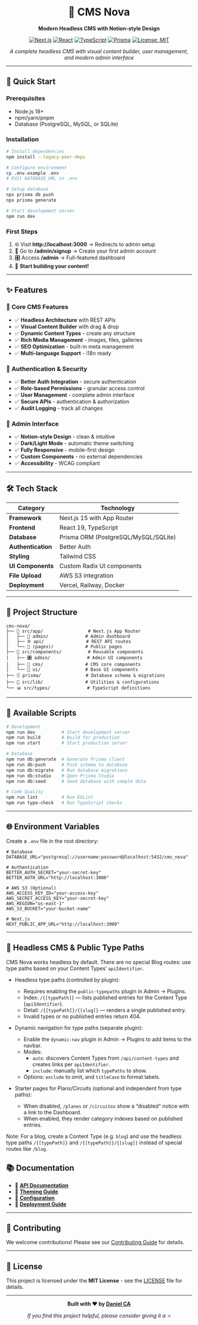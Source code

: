 <div align="center">

# 🚀 CMS Nova

**Modern Headless CMS with Notion-style Design**

[![Next.js](https://img.shields.io/badge/Next.js-15+-black.svg)](https://nextjs.org/)
[![React](https://img.shields.io/badge/React-19+-blue.svg)](https://reactjs.org/)
[![TypeScript](https://img.shields.io/badge/TypeScript-5+-blue.svg)](https://www.typescriptlang.org/)
[![Prisma](https://img.shields.io/badge/Prisma-Latest-green.svg)](https://www.prisma.io/)
[![License: MIT](https://img.shields.io/badge/License-MIT-yellow.svg)](https://opensource.org/licenses/MIT)

*A complete headless CMS with visual content builder, user management, and modern admin interface*

</div>

---

## 🚀 Quick Start

### Prerequisites

- Node.js 18+ 
- npm/yarn/pnpm
- Database (PostgreSQL, MySQL, or SQLite)

### Installation

```bash
# Install dependencies
npm install --legacy-peer-deps

# Configure environment
cp .env.example .env
# Edit DATABASE_URL in .env

# Setup database
npx prisma db push
npx prisma generate

# Start development server
npm run dev
```

### First Steps

1. 🌐 Visit **http://localhost:3000** → Redirects to admin setup
2. 👤 Go to **/admin/signup** → Create your first admin account  
3. 🎛️ Access **/admin** → Full-featured dashboard
4. 🎉 **Start building your content!**

---

## ✨ Features

### 🎯 **Core CMS Features**
- ✅ **Headless Architecture** with REST APIs
- ✅ **Visual Content Builder** with drag & drop
- ✅ **Dynamic Content Types** - create any structure
- ✅ **Rich Media Management** - images, files, galleries
- ✅ **SEO Optimization** - built-in meta management
- ✅ **Multi-language Support** - i18n ready

### 🔐 **Authentication & Security**
- ✅ **Better Auth Integration** - secure authentication
- ✅ **Role-based Permissions** - granular access control
- ✅ **User Management** - complete admin interface
- ✅ **Secure APIs** - authentication & authorization
- ✅ **Audit Logging** - track all changes

### 🎨 **Admin Interface**
- ✅ **Notion-style Design** - clean & intuitive
- ✅ **Dark/Light Mode** - automatic theme switching
- ✅ **Fully Responsive** - mobile-first design
- ✅ **Custom Components** - no external dependencies
- ✅ **Accessibility** - WCAG compliant

---

## 🛠️ Tech Stack

| Category | Technology |
|----------|------------|
| **Framework** | Next.js 15 with App Router |
| **Frontend** | React 19, TypeScript |
| **Database** | Prisma ORM (PostgreSQL/MySQL/SQLite) |
| **Authentication** | Better Auth |
| **Styling** | Tailwind CSS |
| **UI Components** | Custom Radix UI components |
| **File Upload** | AWS S3 integration |
| **Deployment** | Vercel, Railway, Docker |

---

## 📁 Project Structure

```
cms-nova/
├── 📱 src/app/                 # Next.js App Router
│   ├── 🔐 admin/              # Admin dashboard
│   ├── 🌐 api/                # REST API routes
│   └── 📄 (pages)/            # Public pages
├── 🧩 src/components/          # Reusable components
│   ├── 🎛️ admin/              # Admin UI components
│   ├── 📝 cms/                # CMS core components
│   └── 🎨 ui/                 # Base UI components
├── 🗄️ prisma/                 # Database schema & migrations
├── 🔧 src/lib/                # Utilities & configurations
└── 📊 src/types/              # TypeScript definitions
```

---

## 🚀 Available Scripts

```bash
# Development
npm run dev          # Start development server
npm run build        # Build for production
npm run start        # Start production server

# Database
npm run db:generate  # Generate Prisma client
npm run db:push      # Push schema to database
npm run db:migrate   # Run database migrations
npm run db:studio    # Open Prisma Studio
npm run db:seed      # Seed database with sample data

# Code Quality
npm run lint         # Run ESLint
npm run type-check   # Run TypeScript checks
```

---

## 🌐 Environment Variables

Create a `.env` file in the root directory:

```env
# Database
DATABASE_URL="postgresql://username:password@localhost:5432/cms_nova"

# Authentication
BETTER_AUTH_SECRET="your-secret-key"
BETTER_AUTH_URL="http://localhost:3000"

# AWS S3 (Optional)
AWS_ACCESS_KEY_ID="your-access-key"
AWS_SECRET_ACCESS_KEY="your-secret-key"
AWS_REGION="us-east-1"
AWS_S3_BUCKET="your-bucket-name"

# Next.js
NEXT_PUBLIC_APP_URL="http://localhost:3000"
```

---

## 🧠 Headless CMS & Public Type Paths

CMS Nova works headless by default. There are no special Blog routes: use type paths based on your Content Types’ `apiIdentifier`.

- Headless type paths (controlled by plugin):
  - Requires enabling the `public-typepaths` plugin in Admin → Plugins.
  - Index: `/{[typePath]}` — lists published entries for the Content Type (`apiIdentifier`).
  - Detail: `/{[typePath]}/{[slug]}` — renders a single published entry.
  - Invalid types or no published entries return 404.

- Dynamic navigation for type paths (separate plugin):
  - Enable the `dynamic-nav` plugin in Admin → Plugins to add items to the navbar.
  - Modes:
    - `auto`: discovers Content Types from `/api/content-types` and creates links per `apiIdentifier`.
    - `include`: manually list which `typePaths` to show.
  - Options: `exclude` to omit, and `titleCase` to format labels.

- Starter pages for Plans/Circuits (optional and independent from type paths):
  - When disabled, `/planes` or `/circuitos` show a “disabled” notice with a link to the Dashboard.
  - When enabled, they render category indexes based on published entries.

Note: For a blog, create a Content Type (e.g. `blog`) and use the headless type paths `/{[typePath]}` and `/{[typePath]}/{[slug]}` instead of special routes like `/blog`.

## 📚 Documentation

- 📖 **[API Documentation](./docs/api.md)**
- 🎨 **[Theming Guide](./docs/theming.md)**
- 🔧 **[Configuration](./docs/configuration.md)**
- 🚀 **[Deployment Guide](./docs/deployment.md)**

---

## 🤝 Contributing

We welcome contributions! Please see our [Contributing Guide](CONTRIBUTING.md) for details.

---

## 📄 License

This project is licensed under the **MIT License** - see the [LICENSE](LICENSE) file for details.

---

<div align="center">

**Built with ❤️ by [Daniel CA](https://github.com/danielcadev)**

*If you find this project helpful, please consider giving it a ⭐*

</div>
